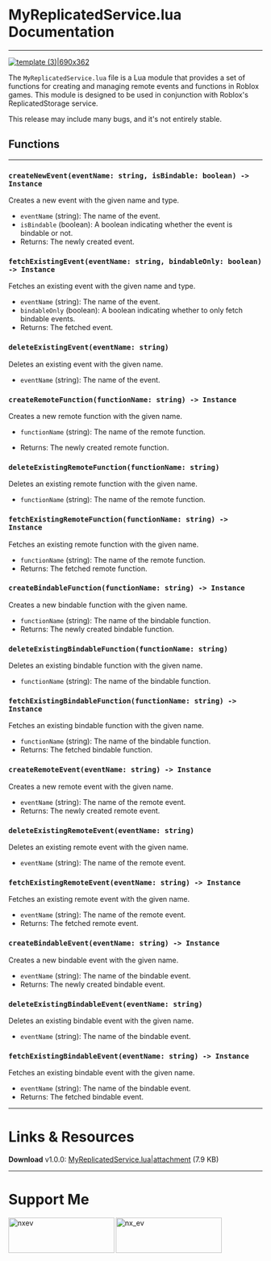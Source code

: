 # MyReplicatedService.lua Documentation
___
[![template (3)|690x362](upload://dNzMOrqSD1ShZVfy1VEFMeuyVzg.jpeg)](https://devforum.roblox.com/secure-uploads/uploads/original/5X/6/0/b/6/60b6f0ffed2ca88be60f2003eadb85bfa5898efe.jpeg)

The `MyReplicatedService.lua` file is a Lua module that provides a set of functions for creating and managing remote events and functions in Roblox games. This module is designed to be used in conjunction with Roblox's ReplicatedStorage service.

This release may include many bugs, and it's not entirely stable.

## Functions
___
### `createNewEvent(eventName: string, isBindable: boolean) -> Instance`

Creates a new event with the given name and type.

* `eventName` (string): The name of the event.
* `isBindable` (boolean): A boolean indicating whether the event is bindable or not.
* Returns: The newly created event.

### `fetchExistingEvent(eventName: string, bindableOnly: boolean) -> Instance`

Fetches an existing event with the given name and type.

* `eventName` (string): The name of the event.
* `bindableOnly` (boolean): A boolean indicating whether to only fetch bindable events.
* Returns: The fetched event.

### `deleteExistingEvent(eventName: string)`

Deletes an existing event with the given name.

* `eventName` (string): The name of the event.

### `createRemoteFunction(functionName: string) -> Instance`

Creates a new remote function with the given name.

* `functionName` (string): The name of the remote function.

* Returns: The newly created remote function.

### `deleteExistingRemoteFunction(functionName: string)`

Deletes an existing remote function with the given name.

* `functionName` (string): The name of the remote function.

### `fetchExistingRemoteFunction(functionName: string) -> Instance`

Fetches an existing remote function with the given name.

* `functionName` (string): The name of the remote function.
* Returns: The fetched remote function.

### `createBindableFunction(functionName: string) -> Instance`

Creates a new bindable function with the given name.

* `functionName` (string): The name of the bindable function.
* Returns: The newly created bindable function.

### `deleteExistingBindableFunction(functionName: string)`

Deletes an existing bindable function with the given name.

* `functionName` (string): The name of the bindable function.

### `fetchExistingBindableFunction(functionName: string) -> Instance`

Fetches an existing bindable function with the given name.

* `functionName` (string): The name of the bindable function.
* Returns: The fetched bindable function.

### `createRemoteEvent(eventName: string) -> Instance`

Creates a new remote event with the given name.

* `eventName` (string): The name of the remote event.
* Returns: The newly created remote event.

### `deleteExistingRemoteEvent(eventName: string)`

Deletes an existing remote event with the given name.

* `eventName` (string): The name of the remote event.

### `fetchExistingRemoteEvent(eventName: string) -> Instance`

Fetches an existing remote event with the given name.

* `eventName` (string): The name of the remote event.
* Returns: The fetched remote event.

### `createBindableEvent(eventName: string) -> Instance`

Creates a new bindable event with the given name.

* `eventName` (string): The name of the bindable event.
* Returns: The newly created bindable event.

### `deleteExistingBindableEvent(eventName: string)`

Deletes an existing bindable event with the given name.

* `eventName` (string): The name of the bindable event.

### `fetchExistingBindableEvent(eventName: string) -> Instance`

Fetches an existing bindable event with the given name.

* `eventName` (string): The name of the bindable event.
* Returns: The fetched bindable event.

___

# Links & Resources
**Download** v1.0.0: 
[MyReplicatedService.lua|attachment](upload://9vcOaHVeu4MGJsYUN3Wz0Tw59FU.lua) (7.9 KB)


___
# Support Me
<p><a href="https://www.buymeacoffee.com/nxev"> <img align="left" src="https://cdn.buymeacoffee.com/buttons/v2/default-yellow.png" height="70" width="210" alt="nxev" /></a>
<a href="https://ko-fi.com/nx_ev"> <img align="left" src="https://cdn.ko-fi.com/cdn/kofi3.png?v=3" height="70" width="210" alt="nx_ev" /></a></p><br><br>
